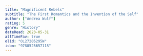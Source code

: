 ```yaml
---
title: "Magnificent Rebels"
subtitle: "The First Romantics and the Invention of the Self"
author: ["Andrea Wulf"]
rating: 5
genre: "History"
dateRead: 2023-05-31
allTimeFav: true
olid: "OL27205295W"
isbn: "9780525657118"
---
```

